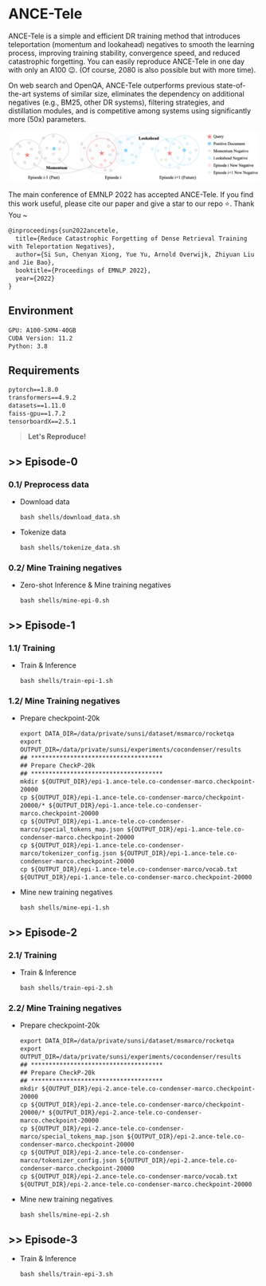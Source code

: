 # ANCE-Tele

ANCE-Tele is a simple and efficient DR training method that introduces teleportation (momentum and lookahead) negatives to smooth the learning process, improving training stability, convergence speed, and reduced catastrophic forgetting. You can easily reproduce ANCE-Tele in one day with only an A100 😉. (Of course, 2080 is also possible but with more time).

On web search and OpenQA, ANCE-Tele outperforms previous state-of-the-art systems of similar size, eliminates the dependency on additional negatives (e.g., BM25, other DR systems), filtering strategies, and distillation modules, and is competitive among systems using significantly more (50x) parameters. 

<img src="framework.jpeg">

The main conference of EMNLP 2022 has accepted ANCE-Tele. If you find this work useful, please cite our paper and give a star to our repo ⭐️. Thank You ~ 

```
@inproceedings{sun2022ancetele,
  title={Reduce Catastrophic Forgetting of Dense Retrieval Training with Teleportation Negatives},
  author={Si Sun, Chenyan Xiong, Yue Yu, Arnold Overwijk, Zhiyuan Liu and Jie Bao},
  booktitle={Proceedings of EMNLP 2022},
  year={2022}
}
```

## Environment

```
GPU: A100-SXM4-40GB
CUDA Version: 11.2
Python: 3.8
```
## Requirements

```
pytorch==1.8.0
transformers==4.9.2
datasets==1.11.0
faiss-gpu==1.7.2
tensorboardX==2.5.1
```


> **Let's Reproduce!**


## >> Episode-0

### 0.1/ Preprocess data

* Download data
  ```
  bash shells/download_data.sh
  ```

* Tokenize data
  ```
  bash shells/tokenize_data.sh
  ```

### 0.2/ Mine Training negatives

* Zero-shot Inference & Mine training negatives

  ```
  bash shells/mine-epi-0.sh
  ```


## >> Episode-1

### 1.1/ Training

* Train & Inference

  ```
  bash shells/train-epi-1.sh
  ```

### 1.2/ Mine Training negatives

* Prepare checkpoint-20k
  ```
  export DATA_DIR=/data/private/sunsi/dataset/msmarco/rocketqa
  export OUTPUT_DIR=/data/private/sunsi/experiments/cocondenser/results
  ## *************************************
  ## Prepare CheckP-20k
  ## *************************************
  mkdir ${OUTPUT_DIR}/epi-1.ance-tele.co-condenser-marco.checkpoint-20000
  cp ${OUTPUT_DIR}/epi-1.ance-tele.co-condenser-marco/checkpoint-20000/* ${OUTPUT_DIR}/epi-1.ance-tele.co-condenser-marco.checkpoint-20000
  cp ${OUTPUT_DIR}/epi-1.ance-tele.co-condenser-marco/special_tokens_map.json ${OUTPUT_DIR}/epi-1.ance-tele.co-condenser-marco.checkpoint-20000
  cp ${OUTPUT_DIR}/epi-1.ance-tele.co-condenser-marco/tokenizer_config.json ${OUTPUT_DIR}/epi-1.ance-tele.co-condenser-marco.checkpoint-20000
  cp ${OUTPUT_DIR}/epi-1.ance-tele.co-condenser-marco/vocab.txt ${OUTPUT_DIR}/epi-1.ance-tele.co-condenser-marco.checkpoint-20000
  ```

* Mine new training negatives
  ```
  bash shells/mine-epi-1.sh
  ```

## >> Episode-2

### 2.1/ Training

* Train & Inference

  ```
  bash shells/train-epi-2.sh
  ```


### 2.2/ Mine Training negatives

* Prepare checkpoint-20k
  ```
  export DATA_DIR=/data/private/sunsi/dataset/msmarco/rocketqa
  export OUTPUT_DIR=/data/private/sunsi/experiments/cocondenser/results
  ## *************************************
  ## Prepare CheckP-20k
  ## *************************************
  mkdir ${OUTPUT_DIR}/epi-2.ance-tele.co-condenser-marco.checkpoint-20000
  cp ${OUTPUT_DIR}/epi-2.ance-tele.co-condenser-marco/checkpoint-20000/* ${OUTPUT_DIR}/epi-2.ance-tele.co-condenser-marco.checkpoint-20000
  cp ${OUTPUT_DIR}/epi-2.ance-tele.co-condenser-marco/special_tokens_map.json ${OUTPUT_DIR}/epi-2.ance-tele.co-condenser-marco.checkpoint-20000
  cp ${OUTPUT_DIR}/epi-2.ance-tele.co-condenser-marco/tokenizer_config.json ${OUTPUT_DIR}/epi-2.ance-tele.co-condenser-marco.checkpoint-20000
  cp ${OUTPUT_DIR}/epi-2.ance-tele.co-condenser-marco/vocab.txt ${OUTPUT_DIR}/epi-2.ance-tele.co-condenser-marco.checkpoint-20000
  ```


* Mine new training negatives
  ```
  bash shells/mine-epi-2.sh
  ```

## >> Episode-3

* Train & Inference

  ```
  bash shells/train-epi-3.sh
  ```
